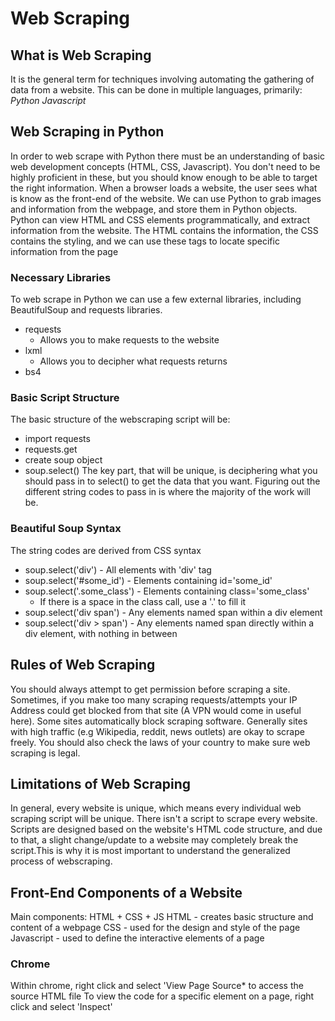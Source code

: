 # Web Scraping
## What is Web Scraping
It is the general term for techniques involving automating the gathering of data from a website.
This can be done in multiple languages, primarily:
    *Python*
    *Javascript*
## Web Scraping in Python
In order to web scrape with Python there must be an understanding of basic web development concepts (HTML, CSS, Javascript). You don't need to be highly proficient in these, but you should know enough to be able to target the right information. When a browser loads a website, the user sees what is know as the front-end of the website.
We can use Python to grab images and information from the webpage, and store them in Python objects.
Python can view HTML and CSS elements programmatically, and extract information from the website. The HTML contains the information, the CSS contains the styling, and we can use these tags to locate specific information from the page
### Necessary Libraries
To web scrape in Python we can use a few external libraries, including BeautifulSoup and requests libraries.
- requests
    - Allows you to make requests to the website
- lxml
    - Allows you to decipher what requests returns
- bs4
### Basic Script Structure
The basic structure of the webscraping script will be:
- import requests
- requests.get
- create soup object
- soup.select()
The key part, that will be unique, is deciphering what you should pass in to select() to get the data that you want. Figuring out the different string codes to pass in is where the majority of the work will be.
### Beautiful Soup Syntax
The string codes are derived from CSS syntax
- soup.select('div') - All elements with 'div' tag
- soup.select('#some_id') - Elements containing id='some_id'
- soup.select('.some_class') - Elements containing class='some_class'
    - If there is a space in the class call, use a '.' to fill it
- soup.select('div span') - Any elements named span within a div element
- soup.select('div > span') - Any elements named span directly within a div element, with nothing in between
## Rules of Web Scraping
You should always attempt to get permission before scraping a site. Sometimes, if you make too many scraping requests/attempts your IP Address could get blocked from that site (A VPN would come in useful here). Some sites automatically block scraping software. Generally sites with high traffic (e.g Wikipedia, reddit, news outlets) are okay to scrape freely. You should also check the laws of your country to make sure web scraping is legal.
## Limitations of Web Scraping
In general, every website is unique, which means every individual web scraping script will be unique. There isn't a script to scrape every website. Scripts are designed based on the website's HTML code structure, and due to that, a slight change/update to a website may completely break the script.This is why it is most important to understand the generalized process of webscraping.
## Front-End Components of a Website
Main components: HTML + CSS + JS
HTML - creates basic structure and content of a webpage
CSS - used for the design and style of the page
Javascript - used to define the interactive elements of a page
### Chrome
Within chrome, right click and select 'View Page Source* to access the source HTML file
To view the code for a specific element on a page, right click and select 'Inspect'